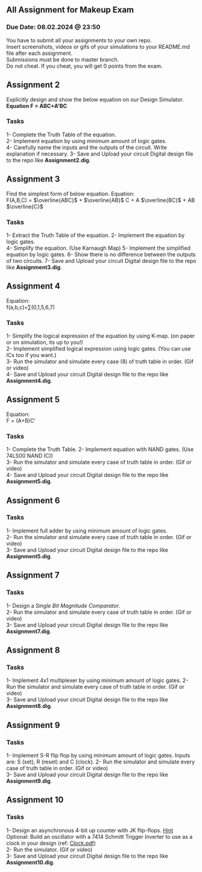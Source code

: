 ## All Assignment for Makeup Exam
### Due Date: 08.02.2024 @ 23:50

You have to submit all your assignments to your own repo.  
Insert screenshots, videos or gifs of your simulations to your README.md file after each assignment.  
Submissions must be done to master branch.  
Do not cheat. If you cheat, you will get 0 points from the exam.  

## Assignment 2
Explicitly design and show the below equation on our Design Simulator.
**Equation F = ABC+A'BC**
### Tasks
1- Complete the Truth Table of the equation.  
2- Implement equation by using minimum amount of logic gates.  
4- Carefully name the inputs and the outputs of the circuit. Write explanation if necessary.
3- Save and Upload your circuit Digital design file to the repo like **Assignment2.dig**. 

## Assignment 3
Find the simplest form of below equation. 
Equation:  
F(A,B,C) = $\overline{ABC}$ + $\overline{AB}$ C + A $\overline{BC}$ + AB $\overline{C}$
### Tasks
1- Extract the Truth Table of the equation. 
2- Implement the equation by logic gates.  
4- Simplify the equation. (Use Karnaugh Map)
5- Implement the simplified equation by logic gates.
6- Show there is no difference between the outputs of two circuits.
7- Save and Upload your circuit Digital design file to the repo like **Assignment3.dig**.

## Assignment 4
Equation:  
f(a,b,c)=∑(0,1,5,6,7)
### Tasks
1- Simplify the logical expression of the equation by using K-map. (on paper or on simulation, its up to you!)  
2- Implement simplified logical expression using logic gates. (You can use ICs too if you want.)  
3- Run the simulator and simulate every case (8) of truth table in order. (Gif or video)  
4- Save and Upload your circuit Digital design file to the repo like **Assignment4.dig**. 

## Assignment 5
Equation:  
F = (A+B)C'
### Tasks
1- Complete the Truth Table.
2- Implement equation with NAND gates. (Use 74LS00 NAND IC))  
3- Run the simulator and simulate every case of truth table in order. (Gif or video)  
4- Save and Upload your circuit Digital design file to the repo like **Assignment5.dig**. 

## Assignment 6
### Tasks
1- Implement full adder by using minimum amount of logic gates.  
2- Run the simulator and simulate every case of truth table in order. (Gif or video)  
3- Save and Upload your circuit Digital design file to the repo like **Assignment5.dig**. 

## Assignment 7
### Tasks
1- Design a *Single Bit Magnitude Comparator*.  
2- Run the simulator and simulate every case of truth table in order. (Gif or video)  
3- Save and Upload your circuit Digital design file to the repo like **Assignment7.dig**. 

## Assignment 8
### Tasks
1- Implement 4x1 multiplexer by using minimum amount of logic gates. 
2- Run the simulator and simulate every case of truth table in order. (Gif or video)  
3- Save and Upload your circuit Digital design file to the repo like **Assignment8.dig**. 

## Assignment 9
### Tasks
1- Implement S-R flip flop by using minimum amount of logic gates. Inputs are: S (set), R (reset) and C (clock). 
2- Run the simulator and simulate every case of truth table in order. (Gif or video)  
3- Save and Upload your circuit Digital design file to the repo like **Assignment9.dig**.

## Assignment 10
### Tasks
1- Design an asynchronous 4-bit up counter with JK flip-flops. [Hint](https://aa.bbs.tr/lab/cen265-digital-design/lab9.pdf) 
    Optional: Build an oscillator with a 7414 Schmitt Trigger Inverter to use as a clock in your
design (ref: [Clock.pdf](https://aa.bbs.tr/lab/cen265-digital-design/Clock.pdf))  
2- Run the simulator. (Gif or video)  
3- Save and Upload your circuit Digital design file to the repo like **Assignment10.dig**. 